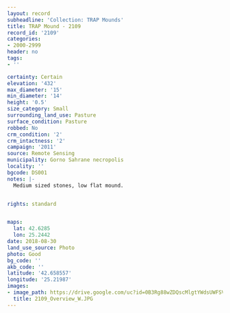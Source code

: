 ```yaml
---
layout: record
subheadline: 'Collection: TRAP Mounds'
title: TRAP Mound - 2109
record_id: '2109'
categories:
- 2000-2999
header: no
tags:
- ''

certainty: Certain
elevation: '432'
max_diameter: '15'
min_diameter: '14'
height: '0.5'
size_category: Small
surrounding_land_use: Pasture
surface_condition: Pasture
robbed: No
crm_condition: '2'
crm_intactness: '2'
campaign: '2011'
source: Remote Sensing
municipality: Gorno Sahrane necropolis
locality: ''
bgcode: DS001
notes: |-
  Medium sized stones, low flat mound.


rights: standard


maps:
  lat: 42.6285
  lon: 25.2442
date: 2018-08-30
land_use_source: Photo
photo: Good
bg_code: ''
akb_code: ''
latitude: '42.658557'
longitude: '25.21987'
images:
- image_path: https://drive.google.com/uc?id=0B3Rg88wZDQscMlgtYWdsUWFSVE0
  title: 2109_Overview_W.JPG
---
```

